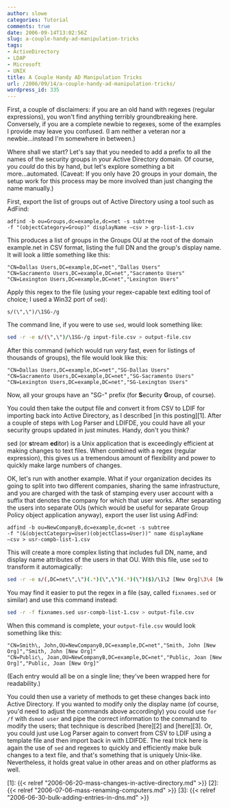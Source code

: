 ```yaml
---
author: slowe
categories: Tutorial
comments: true
date: 2006-09-14T13:02:56Z
slug: a-couple-handy-ad-manipulation-tricks
tags:
- ActiveDirectory
- LDAP
- Microsoft
- UNIX
title: A Couple Handy AD Manipulation Tricks
url: /2006/09/14/a-couple-handy-ad-manipulation-tricks/
wordpress_id: 335
---
```


First, a couple of disclaimers: if you are an old hand with regexes (regular expressions), you won't find anything terribly groundbreaking here. Conversely, if you are a complete newbie to regexes, some of the examples I provide may leave you confused. (I am neither a veteran nor a newbie...instead I'm somewhere in between.)

Where shall we start? Let's say that you needed to add a prefix to all the names of the security groups in your Active Directory domain. Of course, you _could_ do this by hand, but let's explore something a bit more...automated. (Caveat: If you only have 20 groups in your domain, the setup work for this process may be more involved than just changing the name manually.)

First, export the list of groups out of Active Directory using a tool such as AdFind:

```text
adfind -b ou=Groups,dc=example,dc=net -s subtree  
-f "(objectCategory=Group)" displayName –csv > grp-list-1.csv
```

This produces a list of groups in the Groups OU at the root of the domain example.net in CSV format, listing the full DN and the group's display name. It will look a little something like this:

```text
"CN=Dallas Users,DC=example,DC=net","Dallas Users"  
"CN=Sacramento Users,DC=example,DC=net","Sacramento Users"  
"CN=Lexington Users,DC=example,DC=net","Lexington Users"
```

Apply this regex to the file (using your regex-capable text editing tool of choice; I used a Win32 port of `sed`):

```text
s/(\",\")/\1SG-/g
```

The command line, if you were to use `sed`, would look something like:

```bash
sed -r -e s/(\",\")/\1SG-/g input-file.csv > output-file.csv
```

After this command (which would run _very_ fast, even for listings of thousands of groups), the file would look like this:

```text
"CN=Dallas Users,DC=example,DC=net","SG-Dallas Users"  
"CN=Sacramento Users,DC=example,DC=net","SG-Sacramento Users"  
"CN=Lexington Users,DC=example,DC=net","SG-Lexington Users"
```

Now, all your groups have an "SG-" prefix (for **S**ecurity **G**roup, of course).

You could then take the output file and convert it from CSV to LDIF for importing back into Active Directory, as I described [in this posting][1]. After a couple of steps with Log Parser and LDIFDE, you could have all your security groups updated in just minutes. Handy, don't you think?

sed (or **s**tream **ed**itor) is a Unix application that is exceedingly efficient at making changes to text files. When combined with a regex (regular expression), this gives us a tremendous amount of flexibility and power to quickly make large numbers of changes.

OK, let's run with another example. What if your organization decides its going to split into two different companies, sharing the same infrastructure, and you are charged with the task of stamping every user account with a suffix that denotes the company for which that user works. After separating the users into separate OUs (which would be useful for separate Group Policy object application anyway), export the user list using AdFind:

```text
adfind -b ou=NewCompanyB,dc=example,dc=net -s subtree  
-f "(&(objectCategory=User)(objectClass=User))" name displayName  
–csv > usr-compb-list-1.csv
```

This will create a more complex listing that includes full DN, name, and display name attributes of the users in that OU. With this file, use `sed` to transform it automagically:

```bash
sed -r -e s/(,DC=net\",\")(.*)(\",\")(.*)(\")($)/\1\2 [New Org]\3\4 [New Org]\5\6/g usr-compb-list-1.csv > output-file.csv
```

You may find it easier to put the regex in a file (say, called `fixnames.sed` or similar) and use this command instead:

```bash
sed -r -f fixnames.sed usr-compb-list-1.csv > output-file.csv
```

When this command is complete, your `output-file.csv` would look something like this:

```text
"CN=Smith\, John,OU=NewCompanyB,DC=example,DC=net","Smith, John [New Org]","Smith, John [New Org]"
"CN=Public\, Joan,OU=NewCompanyB,DC=example,DC=net","Public, Joan [New Org]","Public, Joan [New Org]"
```

(Each entry would all be on a single line; they've been wrapped here for readability.)

You could then use a variety of methods to get these changes back into Active Directory. If you wanted to modify only the display name (of course, you'd need to adjust the commands above accordingly) you could use `for /f` with `dsmod user` and pipe the correct information to the command to modify the users; that technique is described [here][2] and [here][3]. Or, you could just use Log Parser again to convert from CSV to LDIF using a template file and then import back in with LDIFDE. The real trick here is again the use of `sed` and regexes to quickly and efficiently make bulk changes to a text file, and that's something that is uniquely Unix-like. Nevertheless, it holds great value in other areas and on other platforms as well.

[1]: {{< relref "2006-06-20-mass-changes-in-active-directory.md" >}}
[2]: {{< relref "2006-07-06-mass-renaming-computers.md" >}}
[3]: {{< relref "2006-06-30-bulk-adding-entries-in-dns.md" >}}

